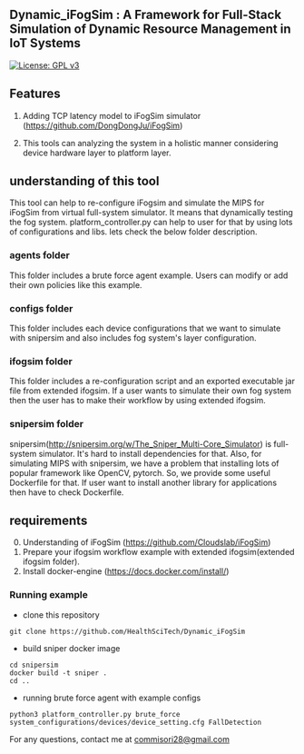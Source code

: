 ## Dynamic_iFogSim : A Framework for Full-Stack Simulation of Dynamic Resource Management in IoT Systems

[![License: GPL v3](https://img.shields.io/badge/License-GPLv3-blue.svg)](https://www.gnu.org/licenses/gpl-3.0)

## Features

1. Adding TCP latency model to iFogSim simulator (https://github.com/DongDongJu/iFogSim)

2. This tools can analyzing the system in a holistic manner considering device hardware layer to platform layer.

## understanding of this tool

This tool can help to re-configure iFogsim and simulate the MIPS for iFogSim from virtual full-system simulator. It means that dynamically testing the fog system. platform_controller.py can help to user for that by using lots of configurations and libs. lets check the below folder description.

### agents folder

This folder includes a brute force agent example. Users can modify or add their own policies like this example.

### configs folder

This folder includes each device configurations that we want to simulate with snipersim and also includes fog system's layer configuration.

### ifogsim folder

This folder includes a re-configuration script and an exported executable jar file from extended ifogsim. If a user wants to simulate their own fog system then the user has to make their workflow by using extended ifogsim.

### snipersim folder 

snipersim(http://snipersim.org/w/The_Sniper_Multi-Core_Simulator) is full-system simulator. It's hard to install dependencies for that. Also, for simulating MIPS with snipersim, we have a problem that installing lots of popular framework like OpenCV, pytorch. So, we provide some useful Dockerfile for that. If user want to install another library for applications then have to check Dockerfile.

## requirements
0. Understanding of iFogSim (https://github.com/Cloudslab/iFogSim)
1. Prepare your ifogsim workflow example with extended ifogsim(extended ifogsim folder).
2. Install docker-engine (https://docs.docker.com/install/)

### Running example

- clone this repository
```
git clone https://github.com/HealthSciTech/Dynamic_iFogSim
```
- build sniper docker image
```
cd snipersim
docker build -t sniper .
cd ..
```
- running brute force agent with example configs  
```
python3 platform_controller.py brute_force system_configurations/devices/device_setting.cfg FallDetection
```


For any questions, contact me at commisori28@gmail.com
